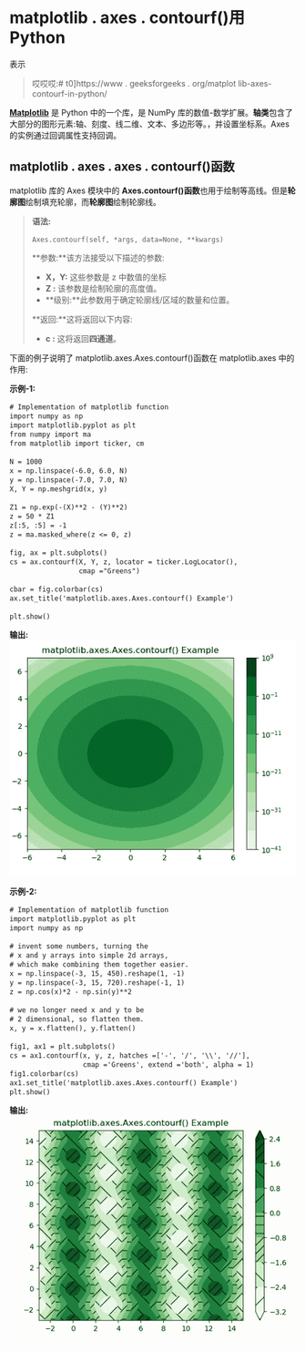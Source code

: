 # matplotlib . axes . contourf()用 Python

表示

> 哎哎哎:# t0]https://www . geeksforgeeks . org/matplot lib-axes-contourf-in-python/

**[Matplotlib](https://www.geeksforgeeks.org/python-introduction-matplotlib/)** 是 Python 中的一个库，是 NumPy 库的数值-数学扩展。**轴类**包含了大部分的图形元素:轴、刻度、线二维、文本、多边形等。，并设置坐标系。Axes 的实例通过回调属性支持回调。

## matplotlib . axes . axes . contourf()函数

matplotlib 库的 Axes 模块中的 **Axes.contourf()函数**也用于绘制等高线。但是**轮廓图**绘制填充轮廓，而**轮廓图**绘制轮廓线。

> **语法:**
> 
> ```
> Axes.contourf(self, *args, data=None, **kwargs)
> ```
> 
> **参数:**该方法接受以下描述的参数:
> 
> *   **X，Y:** 这些参数是 z 中数值的坐标
> *   **Z :** 该参数是绘制轮廓的高度值。
> *   **级别:**此参数用于确定轮廓线/区域的数量和位置。
> 
> **返回:**这将返回以下内容:
> 
> *   **c :** 这将返回**四通道**。

下面的例子说明了 matplotlib.axes.Axes.contourf()函数在 matplotlib.axes 中的作用:

**示例-1:**

```
# Implementation of matplotlib function
import numpy as np
import matplotlib.pyplot as plt
from numpy import ma
from matplotlib import ticker, cm

N = 1000
x = np.linspace(-6.0, 6.0, N)
y = np.linspace(-7.0, 7.0, N)
X, Y = np.meshgrid(x, y)

Z1 = np.exp(-(X)**2 - (Y)**2)
z = 50 * Z1
z[:5, :5] = -1
z = ma.masked_where(z <= 0, z)

fig, ax = plt.subplots()
cs = ax.contourf(X, Y, z, locator = ticker.LogLocator(),
                 cmap ="Greens")

cbar = fig.colorbar(cs)
ax.set_title('matplotlib.axes.Axes.contourf() Example')

plt.show()
```

**输出:**
![](img/0e418046348e804a0d4bee29cf806d18.png)

**示例-2:**

```
# Implementation of matplotlib function
import matplotlib.pyplot as plt
import numpy as np

# invent some numbers, turning the
# x and y arrays into simple 2d arrays,
# which make combining them together easier.
x = np.linspace(-3, 15, 450).reshape(1, -1)
y = np.linspace(-3, 15, 720).reshape(-1, 1)
z = np.cos(x)*2 - np.sin(y)**2

# we no longer need x and y to be
# 2 dimensional, so flatten them.
x, y = x.flatten(), y.flatten()

fig1, ax1 = plt.subplots()
cs = ax1.contourf(x, y, z, hatches =['-', '/', '\\', '//'],
                  cmap ='Greens', extend ='both', alpha = 1)
fig1.colorbar(cs)
ax1.set_title('matplotlib.axes.Axes.contourf() Example')
plt.show()
```

**输出:**
![](img/489a9fdb796e2ad69de9be558206af47.png)